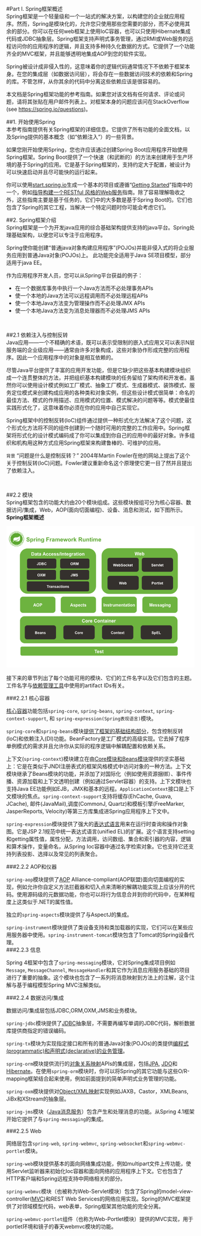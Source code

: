 


#Part I. Spring框架概述
<br/>
Spring框架是一个轻量级和一个一站式的解决方案，以构建您的企业就应用程序。然而，Spring是模块化的，允许您只使用那些您需要的部分，而不必使用其余的部分。你可以在任何web框架上使用IoC容器，也可以只使用Hibernate集成代码或JDBC抽象层。Spring框架支持声明式事务管理，通过RMI或Web服务的远程访问你的应用程序的逻辑，并且支持多种持久化数据的方式。它提供了一个功能齐全的MVC框架，并且能够透明地集成AOP到您的软件实现。

Spring被设计成非侵入性的，这意味着你的逻辑代码通常情况下不依赖于框架本身。在您的集成层（如数据访问层），将会存在一些数据访问技术的依赖和Spring的库。不管怎样，从你其余的代码中分离这些依赖应该是很容易的。

本文档是Spring框架功能的参考指南。如果您对该文档有任何请求、评论或问题，请将其张贴在用户邮件列表上。对框架本身的问题应该问在StackOverflow (see https://spring.io/questions)。
<br/>

##1. 开始使用Spring
<br/>
本参考指南提供有关Spring框架的详细信息。它提供了所有功能的全面文档，以及Spring提供的基本概念（如“依赖注入”）的一些背景。

如果您刚开始使用Spring，您也许应该通过创建Spring Boot应用程序开始使用Spring框架。Spring Boot提供了一个快速（和武断的）的方法来创建用于生产环境的基于Spring的应用。它是基于Spring框架的，支持约定大于配置，被设计为可以快速启动并且尽可能快的运行起来。

你可以使用[start.spring.io](http://start.spring.io/)生成一个基本的项目或遵循“[Getting Started](https://spring.io/guides)”指南中的一个，例如[指导构建一个RESTful 风格的Web服务](https://spring.io/guides/gs/rest-service/)指南。除了容易理解吸收之外，这些指南主要是基于任务的，它们中的大多数是基于Spring Boot的。它们也包含了Spring的其它工程，当解决一个特定问题时你可能会考虑它们。
<br/>

##2. Spring框架介绍
<br/>
Spring框架是一个为开发java应用的综合基础架构提供支持的java平台。Spring处理基础架构，以便您可以专注于应用程序。

Spring使你能创建“普通java对象构建应用程序”(POJOs)并能非侵入式的将企业服务应用到普通Java对象(POJOs)上。
此功能完全适用于Java SE项目模型，部分适用于java EE。

作为应用程序开发人员，您可以从Spring平台获益的例子：

* 在一个数据库事务中执行一个Java方法而不必处理事务APIs 
* 使一个本地的Java方法可以远程调用而不必处理远程APIs 
* 使一个本地Java方法变为管理操作而不必处理JMX APIs 
* 使一个本地Java方法变为消息处理器而不必处理JMS APIs
<br/>

##2.1 依赖注入与控制反转
<br/>
Java应用——一个不精确的术语，既可以表示受限制的嵌入式应用又可以表示N层服务端的企业级应用——通常由许多对象构成，这些对象协作形成完整的应用程序。因此一个应用程序中的对象是相互依赖的。

尽管Java平台提供了丰富的应用开发功能，但是它缺少把这些基本构建模块组织成一个连贯整体的方法，并把组织基本构建模块的任务留给了架构师和开发者。虽然你可以使用设计模式例如工厂模式、抽象工厂模式、生成器模式、装饰模式、服务定位模式来创建构成应用的各种类和对象实例，但这些设计模式很简单：命名的最佳方法、模式的作用描述、应用模式的位置、模式解决的问题等等。模式使最佳实践形式化了，这意味着你必须在你的应用中自己实现它。

Spring框架中的控制反转(IoC)组件通过提供一种形式化方法解决了这个问题，这个形式化方法将不同的组件创建到一个随时可用的完整的工作应用中。Spring框架将形式化的设计模式编码成了你可以集成到你自己的应用中的最好对象。许多组织和机构用这种方式应用Spring框架来构建鲁棒的、可维护的应用。

>    
`背景`
“问题是什么是控制反转？” 2004年Martin Fowler在他的网站上提出了这个关于控制反转(IoC)问题。Fowler建议重新命名这个原理使它更一目了然并且提出了依赖注入。

<br/>

##2.2 模块
<br/>
Spring框架包含的功能大约由20个模块组成。这些模块按组可分为核心容器、数据访问/集成，Web，AOP(面向切面编程)、设备、消息和测试，如下图所示。
<br/>
**Spring框架概述**

![Spring框架概述](/assets/spring-overview.png)

接下来的章节列出了每个功能可用的模块、它们的工件名字以及它们包含的主题。工件名字与[依赖管理工具](#2.2.1-核心容器)中使用的artifact IDs有关。
<br/>

###2.2.1 核心容器

[核心容器](README.md#2.2.1-核心容器)功能包括`spring-core`, `spring-beans`, `spring-context`, `spring-context-support`, 和 `spring-expression(Spring表现语言)`模块。

`spring-core`和`spring-beans`模块[提供了框架的基础结构部分](README.md#2.2.1-核心容器)，包含控制反转(IoC)和依赖注入(DI)功能。BeanFactory是工厂模式的高级实现。它去掉了程序单例模式的需求并且允许你从实际的程序逻辑中解耦配置和依赖关系。

上下文(`spring-context`)模块建立在由[Core模块和Beans模块](README.md#2.2.1-核心容器)提供的坚实基础上：它是在类似于JNDI注册表式的框架风格模式中访问对象的一种方法。上下文模块继承了Beans模块的功能，并添加了对国际化（例如使用资源捆绑）、事件传播、资源加载和上下文透明创建（例如通过Servlet容器）的支持。上下文模块也支持Java EE功能例如EJB，JMX和基本的远程。`ApplicationContext`接口是上下文模块的焦点。`spring-context-support`支持将缓存(EhCache, Guava, JCache), 邮件(JavaMail),调度(CommonJ, Quartz)和模板引擎(FreeMarker, JasperReports, Velocity)等第三方库集成进Spring应用程序上下文中。

`spring-expression`模块提供了强大的[表达式语言](README.md#2.2.1-核心容器)用来在运行时查询和操作对象图。它是JSP 2.1规范中统一表达式语言(unified EL)的扩展。这个语言支持setting和getting属性值，属性分配，方法调用，访问数组、集合和索引器的内容，逻辑和算术操作，变量命名，从Spring Ioc容器中通过名字检索对象。它也支持它还支持列表投影、选择以及常见的列表聚合。
<br/>

###2.2.2 AOP和仪器

`spring-aop`模块提供了[AOP](README.md#2.2.1-核心容器) Alliance-compliant(AOP联盟)面向切面编程的实现，例如允许你自定义方法拦截器和切入点来清晰的解耦功能实现上应该分开的代码。使用源码级的元数据功能，你也可以将行为信息合并到你的代码中，在某种程度上这类似于.NET的属性值。

独立的`spring-aspects`模块提供了与AspectJ的集成。

`spring-instrument`模块提供了类设备支持和类加载器的实现，它们可以在某些应用服务器中使用。`spring-instrument-tomcat`模块包含了Tomcat的Spring设备代理。
<br/>
###2.2.3 信息

Spring 4框架中包含了`spring-messaging`模块，它对Spring集成项目例如`Message`, `MessageChannel`, `MessageHandler`和其它作为消息应用服务基础的项目进行了重要的抽象。这个模块也包含了一系列将消息映射到方法上的注解，这个注解与基于编程模型Spring MVC注解类似。
<br/>

###2.2.4 数据访问/集成

数据访问/集成层包括JDBC,ORM,OXM,JMS和业务模块。

`spring-jdbc`模块提供了[JDBC](#README.md#2.2.1-核心容器)抽象层，不需要再编写单调的JDBC代码，解析数据库提供商指定的错误编码。

`spring-tx`模块为实现指定接口和所有的普通Java对象(POJOs)的类提供[编程式(programmatic)和声明式(declarative)的业务管理](#README.md#2.2.1-核心容器)。

`spring-orm`模块提供流行的[对象关系映射](#README.md#2.2.1-核心容器)APIs的集成层，包括[JPA](#README.md#2.2.1-核心容器), [JDO](#README.md#2.2.1-核心容器)和[Hibernate](#README.md#2.2.1-核心容器)。在使用`spring-orm`模块时，你可以将Spring的其它功能与这些O/R-mapping框架结合起来使用，例如前面提到的简单声明式业务管理的功能。

`spring-oxm`模块提供对[Object/XML映射](#README.md#2.2.1-核心容器)实现例如JAXB，Castor，XMLBeans, JiBx和XStream的抽象层。

`spring-jms`模块（[Java消息服务](#README.md#2.2.1-核心容器)）包含产生和处理消息的功能。从Spring 4.1框架开始它提供了与`spring-messaging`的集成。
<br/>

###2.2.5 Web

网络层包含`spring-web`, `spring-webmvc`, `spring-websocket`和`spring-webmvc-portlet`模块。

`spring-web`模块提供基本的面向网络集成功能，例如multipart文件上传功能，使用Servlet监听器来初始化Ioc容器和面向网络的应用程序上下文。它也包含了HTTP客户端和Spring远程支持中网络相关的部分。

`spring-webmvc`模块（也被称为Web-Servlet模块）包含了Spring的model-view-controller([MVC](#README.md#2.2.1-核心容器))和REST Web Services的网络应用实现。Spring的MVC框架提供了对领域模型代码，web表单，Spring框架其他功能的完全分离。

`spring-webmvc-portlet`组件（也称为Web-Portlet模块）提供的MVC实现，用于portlet环境和镜子的春天webmvc模块的功能。
